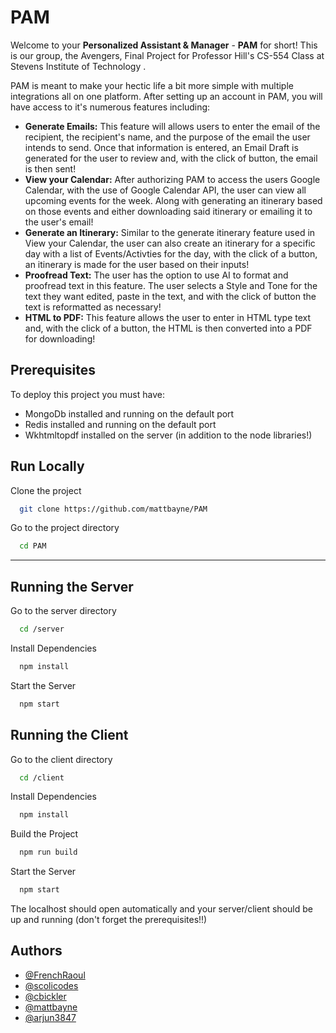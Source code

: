 
# PAM

Welcome to your **Personalized Assistant & Manager** - **PAM** for short! This is our group, the Avengers, Final Project for Professor Hill's CS-554 Class at Stevens Institute of Technology .

PAM is meant to make your hectic life a bit more simple with multiple integrations all on one platform. After setting up an account in PAM, you will have access to it's numerous features including:

- **Generate Emails:** This feature will allows users to enter the email of the recipient, the recipient's name, and the purpose of the email the user intends to send. Once that information is entered, an Email Draft is generated for the user to review and, with the click of button, the email is then sent!
- **View your Calendar:** After authorizing PAM to access the users Google Calendar, with the use of Google Calendar API, the user can view all upcoming events for the week. Along with generating an itinerary based on those events and either downloading said itinerary or emailing it to the user's email!
- **Generate an Itinerary:** Similar to the generate itinerary feature used in View your Calendar, the user can also create an itinerary for a specific day with a list of Events/Activties for the day, with the click of a button, an itinerary is made for the user based on their inputs!
- **Proofread Text:** The user has the option to use AI to format and proofread text in this feature. The user selects a Style and Tone for the text they want edited, paste in the text, and with the click of button the text is reformatted as necessary!
- **HTML to PDF:** This feature allows the user to enter in HTML type text and, with the click of a button, the HTML is then converted into a PDF for downloading!


## Prerequisites

To deploy this project you must have:

- MongoDb installed and running on the default port
- Redis installed and running on the default port
- Wkhtmltopdf installed on the server (in addition to the node libraries!)


## Run Locally

Clone the project

```bash
  git clone https://github.com/mattbayne/PAM
```

Go to the project directory

```bash
  cd PAM
```

---

## Running the Server

Go to the server directory

```bash
  cd /server
```

Install Dependencies

```bash
  npm install
```

Start the Server

```bash
  npm start
```


## Running the Client

Go to the client directory

```bash
  cd /client
```

Install Dependencies

```bash
  npm install
```

Build the Project

```bash
  npm run build
```

Start the Server

```bash
  npm start
```

The localhost should open automatically and your server/client should be up and running (don't forget the prerequisites!!)

## Authors

- [@FrenchRaoul](https://github.com/FrenchyRaoul)
- [@scolicodes](https://github.com/scolicodes)
- [@cbickler](https://github.com/cbickler)
- [@mattbayne](https://github.com/mattbayne)
- [@arjun3847](https://github.com/arjun3847)

